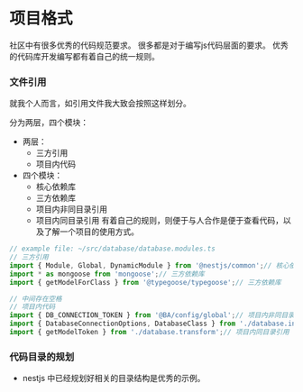 <!--
 * @Date: 2022-08-31 09:15:20
 * @LastEditTime: 2022-08-31 09:29:12
-->
# 项目格式
社区中有很多优秀的代码规范要求。
很多都是对于编写js代码层面的要求。
优秀的代码库开发编写都有着自己的统一规则。

### 文件引用
就我个人而言，如引用文件我大致会按照这样划分。

分为两层，四个模块：
- 两层：
  - 三方引用
  - 项目内代码
- 四个模块：
  - 核心依赖库
  - 三方依赖库
  - 项目内非同目录引用
  - 项目内同目录引用
有着自己的规则，则便于与人合作是便于查看代码，以及了解一个项目的使用方式。

```typescript
// example file: ~/src/database/database.modules.ts
// 三方引用
import { Module, Global, DynamicModule } from '@nestjs/common';// 核心依赖库
import * as mongoose from 'mongoose';// 三方依赖库
import { getModelForClass } from '@typegoose/typegoose';// 三方依赖库

// 中间存在空格
// 项目内代码
import { DB_CONNECTION_TOKEN } from '@BA/config/global';// 项目内非同目录引用
import { DatabaseConnectionOptions, DatabaseClass } from './database.interface';// 项目内同目录引用
import { getModelToken } from './database.transform';// 项目内同目录引用
```

### 代码目录的规划
- nestjs 中已经规划好相关的目录结构是优秀的示例。


